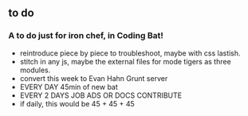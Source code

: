 ## to do
### A to do just for iron chef, in Coding Bat!


*  reintroduce piece by piece to troubleshoot, maybe with css lastish.
* stitch in any js, maybe the external files for mode tigers as three modules.
* convert this week to Evan Hahn Grunt server
* EVERY DAY 45min of new bat
* EVERY 2 DAYS JOB ADS OR DOCS CONTRIBUTE
* if daily, this would be 45 + 45 + 45

